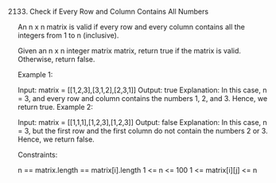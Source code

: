 2133. Check if Every Row and Column Contains All Numbers

An n x n matrix is valid if every row and every column contains all the integers from 1 to n (inclusive).

Given an n x n integer matrix matrix, return true if the matrix is valid. Otherwise, return false.

 

Example 1:


Input: matrix = [[1,2,3],[3,1,2],[2,3,1]]
Output: true
Explanation: In this case, n = 3, and every row and column contains the numbers 1, 2, and 3.
Hence, we return true.
Example 2:


Input: matrix = [[1,1,1],[1,2,3],[1,2,3]]
Output: false
Explanation: In this case, n = 3, but the first row and the first column do not contain the numbers 2 or 3.
Hence, we return false.
 

Constraints:

n == matrix.length == matrix[i].length
1 <= n <= 100
1 <= matrix[i][j] <= n